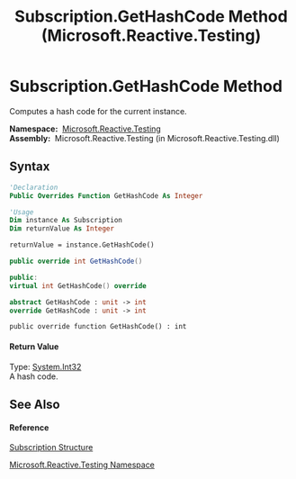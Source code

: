 ﻿---
title: Subscription.GetHashCode Method  (Microsoft.Reactive.Testing)
TOCTitle: GetHashCode Method
ms:assetid: M:Microsoft.Reactive.Testing.Subscription.GetHashCode
ms:mtpsurl: https://msdn.microsoft.com/en-us/library/microsoft.reactive.testing.subscription.gethashcode(v=VS.103)
ms:contentKeyID: 36069278
ms.date: 06/28/2011
mtps_version: v=VS.103
f1_keywords:
- Microsoft.Reactive.Testing.Subscription.GetHashCode
dev_langs:
- CSharp
- JScript
- VB
- FSharp
- c++
---

# Subscription.GetHashCode Method

Computes a hash code for the current instance.

**Namespace:**  [Microsoft.Reactive.Testing](hh212009\(v=vs.103\).md)  
**Assembly:**  Microsoft.Reactive.Testing (in Microsoft.Reactive.Testing.dll)

## Syntax

``` vb
'Declaration
Public Overrides Function GetHashCode As Integer
```

``` vb
'Usage
Dim instance As Subscription
Dim returnValue As Integer

returnValue = instance.GetHashCode()
```

``` csharp
public override int GetHashCode()
```

``` c++
public:
virtual int GetHashCode() override
```

``` fsharp
abstract GetHashCode : unit -> int 
override GetHashCode : unit -> int 
```

``` jscript
public override function GetHashCode() : int
```

#### Return Value

Type: [System.Int32](https://msdn.microsoft.com/en-us/library/td2s409d)  
A hash code.  

## See Also

#### Reference

[Subscription Structure](hh229527\(v=vs.103\).md)

[Microsoft.Reactive.Testing Namespace](hh212009\(v=vs.103\).md)

